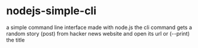 # nodejs-simple-cli
a simple command line interface made with node.js the cli command gets a random story (post) from hacker news website and open its url or (--print) the title
